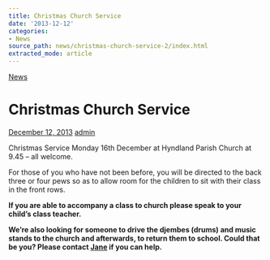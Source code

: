 ```yaml
---
title: Christmas Church Service
date: '2013-12-12'
categories:
- News
source_path: news/christmas-church-service-2/index.html
extracted_mode: article
---
```

[News](category/news/)

# Christmas Church Service

[December 12, 2013](news/christmas-church-service-2/) [admin](author/admin/)

Christmas Service Monday 16th December at Hyndland Parish Church at 9.45 – all welcome.

For those of you who have not been before, you will be directed to the back three or four pews so as to allow room for the children to sit with their class in the front rows.

**If you are able to accompany a class to church please speak to your child’s class teacher.**

**We’re also looking for someone to drive the djembes (drums) and music stands to the church and afterwards, to return them to school. Could that be you? Please contact [Jane](mailto:janegrove@btinternet.com) if you can help.**

